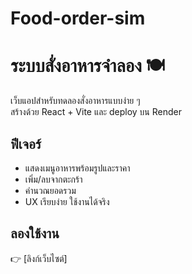 # Food-order-sim
# ระบบสั่งอาหารจำลอง 🍽️

เว็บแอปสำหรับทดลองสั่งอาหารแบบง่าย ๆ  
สร้างด้วย React + Vite และ deploy บน Render

## ฟีเจอร์
- แสดงเมนูอาหารพร้อมรูปและราคา
- เพิ่ม/ลบจากตะกร้า
- คำนวณยอดรวม
- UX เรียบง่าย ใช้งานได้จริง

## ลองใช้งาน
👉 [ลิงก์เว็บไซต์]

